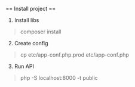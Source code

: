== Install project ==

1. Install libs

> composer install

2. Create config

> cp etc/app-conf.php.prod etc/app-conf.php

3. Run API

> php -S localhost:8000 -t public
